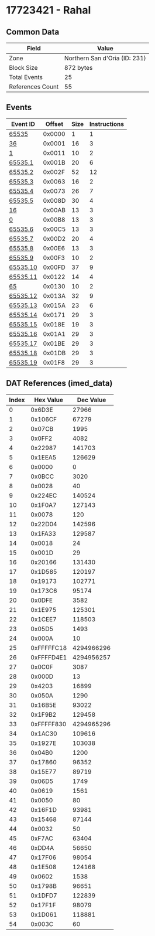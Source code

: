 # 17723421 - Rahal

## Common Data

| Field            | Value                         |
|------------------|-------------------------------|
| Zone             | Northern San d'Oria (ID: 231) |
| Block Size       | 872 bytes                     |
| Total Events     | 25                            |
| References Count | 55                            |

## Events

| Event ID                  | Offset   |   Size |   Instructions |
|---------------------------|----------|--------|----------------|
| [65535](./65535.md)       | 0x0000   |      1 |              1 |
| [36](./36.md)             | 0x0001   |     16 |              3 |
| [1](./1.md)               | 0x0011   |     10 |              2 |
| [65535.1](./65535.1.md)   | 0x001B   |     20 |              6 |
| [65535.2](./65535.2.md)   | 0x002F   |     52 |             12 |
| [65535.3](./65535.3.md)   | 0x0063   |     16 |              2 |
| [65535.4](./65535.4.md)   | 0x0073   |     26 |              7 |
| [65535.5](./65535.5.md)   | 0x008D   |     30 |              4 |
| [16](./16.md)             | 0x00AB   |     13 |              3 |
| [0](./0.md)               | 0x00B8   |     13 |              3 |
| [65535.6](./65535.6.md)   | 0x00C5   |     13 |              3 |
| [65535.7](./65535.7.md)   | 0x00D2   |     20 |              4 |
| [65535.8](./65535.8.md)   | 0x00E6   |     13 |              3 |
| [65535.9](./65535.9.md)   | 0x00F3   |     10 |              2 |
| [65535.10](./65535.10.md) | 0x00FD   |     37 |              9 |
| [65535.11](./65535.11.md) | 0x0122   |     14 |              4 |
| [65](./65.md)             | 0x0130   |     10 |              2 |
| [65535.12](./65535.12.md) | 0x013A   |     32 |              9 |
| [65535.13](./65535.13.md) | 0x015A   |     23 |              6 |
| [65535.14](./65535.14.md) | 0x0171   |     29 |              3 |
| [65535.15](./65535.15.md) | 0x018E   |     19 |              3 |
| [65535.16](./65535.16.md) | 0x01A1   |     29 |              3 |
| [65535.17](./65535.17.md) | 0x01BE   |     29 |              3 |
| [65535.18](./65535.18.md) | 0x01DB   |     29 |              3 |
| [65535.19](./65535.19.md) | 0x01F8   |     29 |              3 |

## DAT References (imed_data)

|   Index | Hex Value   |   Dec Value |
|---------|-------------|-------------|
|       0 | 0x6D3E      |       27966 |
|       1 | 0x106CF     |       67279 |
|       2 | 0x07CB      |        1995 |
|       3 | 0x0FF2      |        4082 |
|       4 | 0x22987     |      141703 |
|       5 | 0x1EEA5     |      126629 |
|       6 | 0x0000      |           0 |
|       7 | 0x0BCC      |        3020 |
|       8 | 0x0028      |          40 |
|       9 | 0x224EC     |      140524 |
|      10 | 0x1F0A7     |      127143 |
|      11 | 0x0078      |         120 |
|      12 | 0x22D04     |      142596 |
|      13 | 0x1FA33     |      129587 |
|      14 | 0x0018      |          24 |
|      15 | 0x001D      |          29 |
|      16 | 0x20166     |      131430 |
|      17 | 0x1D585     |      120197 |
|      18 | 0x19173     |      102771 |
|      19 | 0x173C6     |       95174 |
|      20 | 0x0DFE      |        3582 |
|      21 | 0x1E975     |      125301 |
|      22 | 0x1CEE7     |      118503 |
|      23 | 0x05D5      |        1493 |
|      24 | 0x000A      |          10 |
|      25 | 0xFFFFFC18  |  4294966296 |
|      26 | 0xFFFFD4E1  |  4294956257 |
|      27 | 0x0C0F      |        3087 |
|      28 | 0x000D      |          13 |
|      29 | 0x4203      |       16899 |
|      30 | 0x050A      |        1290 |
|      31 | 0x16B5E     |       93022 |
|      32 | 0x1F9B2     |      129458 |
|      33 | 0xFFFFF830  |  4294965296 |
|      34 | 0x1AC30     |      109616 |
|      35 | 0x1927E     |      103038 |
|      36 | 0x04B0      |        1200 |
|      37 | 0x17860     |       96352 |
|      38 | 0x15E77     |       89719 |
|      39 | 0x06D5      |        1749 |
|      40 | 0x0619      |        1561 |
|      41 | 0x0050      |          80 |
|      42 | 0x16F1D     |       93981 |
|      43 | 0x15468     |       87144 |
|      44 | 0x0032      |          50 |
|      45 | 0xF7AC      |       63404 |
|      46 | 0xDD4A      |       56650 |
|      47 | 0x17F06     |       98054 |
|      48 | 0x1E508     |      124168 |
|      49 | 0x0602      |        1538 |
|      50 | 0x1798B     |       96651 |
|      51 | 0x1DFD7     |      122839 |
|      52 | 0x17F1F     |       98079 |
|      53 | 0x1D061     |      118881 |
|      54 | 0x003C      |          60 |
